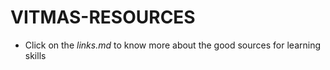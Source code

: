 # VITMAS-RESOURCES

* Click on the *links.md* to know more about the good sources for learning skills
